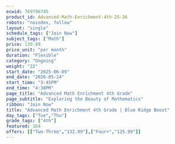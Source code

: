 ```yaml
---
ecwid: 769796745
product_id: Advanced-Math-Enrichment-4th-25-26
robots: "noindex, follow"
layout: "single"
schedule_tags: ["Join Now"]
subject_tags: ["Math"]
price: 139.99
price_unit: "per month"
duration: "Flexible"
category: "Ongoing"
weight: "22"
start_date: "2025-06-09"
end_date: "2026-05-24"
start_time: "3:45PM"
end_time: "4:30PM"
page_title: "Advanced Math Enrichment 4th Grade"
page_subtitle: "Exploring the Beauty of Mathematics"
ribbon: "Join Now"
title: "Advanced Math Enrichment 4th Grade | Blue Ridge Boost"
day_tags: ["Tue","Thu"]
grade_tags: ["4th"]
featured: 164
offers: [["Two-Three","132.99"],["Four+","125.99"]]
---
```

